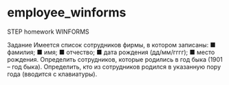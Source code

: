 # employee_winforms
STEP homework WINFORMS

Задание
 Имеется список сотрудников фирмы, в котором записаны:
■ фамилия;
■ имя;
■ отчество;
■ дата рождения (дд/мм/гггг);
■ место рождения.
Определить сотрудников, которые родились в год быка (1901 –
год быка). Определить, кто из сотрудников родился в указанную
пору года (вводится с клавиатуры).

